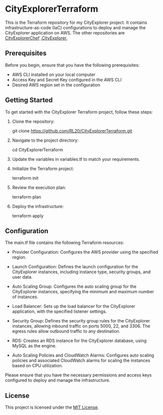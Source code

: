 # CityExplorerTerraform

This is the Terraform repository for my CityExplorer project. It contains infrastructure-as-code (IaC) configurations to deploy and manage the CityExplorer application on AWS.
The other repositories are [CityExplorerChef](https://github.com/RL20/CityExplorerChef.git) ,[CityExplorer](https://github.com/RL20/CityExplorer.git), 

## Prerequisites

Before you begin, ensure that you have the following prerequisites:

- AWS CLI installed on your local computer
- Access Key and Secret Key configured in the AWS CLI
- Desired AWS region set in the configuration

## Getting Started

To get started with the CityExplorer Terraform project, follow these steps:

1. Clone the repository:
   
   git clone https://github.com/RL20/CityExplorerTerraform.git
   


2. Navigate to the project directory:
   
   cd CityExplorerTerraform
   


3. Update the variables in variables.tf to match your requirements.

4. Initialize the Terraform project:
   
   terraform init
   


5. Review the execution plan:
   
   terraform plan
   


6. Deploy the infrastructure:
   
   terraform apply
   


## Configuration

The main.tf file contains the following Terraform resources:

- Provider Configuration: Configures the AWS provider using the specified region.

- Launch Configuration: Defines the launch configuration for the CityExplorer instances, including instance type, security groups, and user data.

- Auto Scaling Group: Configures the auto scaling group for the CityExplorer instances, specifying the minimum and maximum number of instances.

- Load Balancer: Sets up the load balancer for the CityExplorer application, with the specified listener settings.

- Security Group: Defines the security group rules for the CityExplorer instances, allowing inbound traffic on ports 5000, 22, and 3306. The egress rules allow outbound traffic to any destination.

- RDS: Creates an RDS instance for the CityExplorer database, using MySQL as the engine.

- Auto Scaling Policies and CloudWatch Alarms: Configures auto scaling policies and associated CloudWatch alarms for scaling the instances based on CPU utilization.

Please ensure that you have the necessary permissions and access keys configured to deploy and manage the infrastructure.

## License

This project is licensed under the [MIT License](LICENSE).


